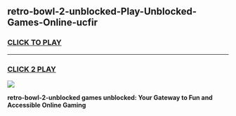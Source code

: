 
## retro-bowl-2-unblocked-Play-Unblocked-Games-Online-ucfir
<h3>
<a href="https://premium76.site?title=retro-bowl-2-unblocked&ref=25A">CLICK TO PLAY</a></h3>
<hr>

<h3>
<a href="https://premium76.site?title=retro-bowl-2-unblocked&ref=25A">CLICK 2 PLAY</a>
  
</h3>

<a href="https://premium76.site?title=retro-bowl-2-unblocked&ref=25A"><img src="https://clearcache.store/games.png"></a>


**retro-bowl-2-unblocked games unblocked: Your Gateway to Fun and Accessible Online Gaming**
